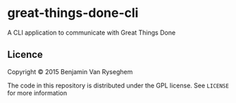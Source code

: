 # great-things-done-cli
A CLI application to communicate with Great Things Done


## Licence

Copyright © 2015 Benjamin Van Ryseghem

The code in this repository is distributed under the GPL license.
See `LICENSE` for more information